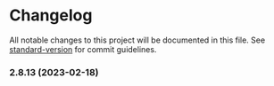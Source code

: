 # Changelog

All notable changes to this project will be documented in this file. See [standard-version](https://github.com/conventional-changelog/standard-version) for commit guidelines.

### 2.8.13 (2023-02-18)

